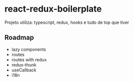 # react-redux-boilerplate
Projeto utiliza: typescript, redux, hooks e tudo de top que tiver

## Roadmap
* lazy components
* routes
* routes with redux
* redux-thunk
* useCallback
* i18n
